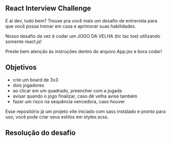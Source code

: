 
## React Interview Challenge

E aí dev, tudo bem? Trouxe pra você mais um desafio de entrevista para que você possa treinar em casa e aprimorar suas habilidades.

Nosso desafio da vez é codar um JOGO DA VELHA (tic tac toe) utilizando somente react.js!

Preste bem atenção às instruções dentro do arquivo App.jsx e bora codar!

## Objetivos

- crie um board de 3x3
- dois jogadores
- ao clicar em um quadrado, preencher com a jogada
- avisar quando o jogo finalizar, caso dê velha avise também
- fazer um risco na sequência vencedora, caso houver

Esse repositório já um projeto vite iniciado com sass instalado e pronto para uso, você pode criar seus estilos em styles.scss.

## Resolução do desafio


